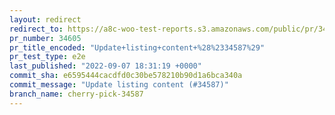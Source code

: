 ```yaml
---
layout: redirect
redirect_to: https://a8c-woo-test-reports.s3.amazonaws.com/public/pr/34605/e2e/index.html
pr_number: 34605
pr_title_encoded: "Update+listing+content+%28%2334587%29"
pr_test_type: e2e
last_published: "2022-09-07 18:31:19 +0000"
commit_sha: e6595444cacdfd0c30be578210b90d1a6bca340a
commit_message: "Update listing content (#34587)"
branch_name: cherry-pick-34587
---
```

